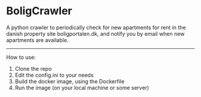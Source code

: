 # BoligCrawler #

A python crawler to periodically check for new apartments for rent in the danish property site boligportalen.dk, and notify you by email when new apartments are available.

---

How to use:

1.  Clone the repo
2.  Edit the config.ini to your needs
3.  Build the docker image, using the Dockerfile
4.  Run the image (on your local machine or some server)
